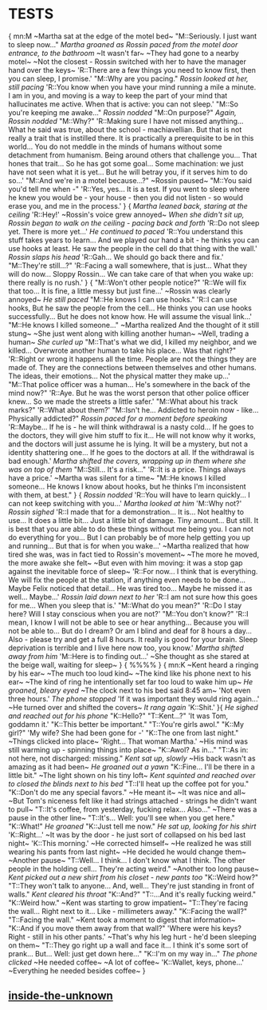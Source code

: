 # TESTS
{
mn:M
~Martha sat at the edge of the motel bed~
"M::Seriously. 
I just want to sleep now..."
*Martha groaned as Rossin paced from the motel door entrance, to the bathroom*
~It wasn't far~
~They had gone to a nearby motel~
~Not the closest - Rossin switched with her to have the manager hand over the keys~
'R::There are a few things you need to know first, then you can sleep, I promise.'
"M::Why are you pacing."
*Rossin looked at her, still pacing*
'R::You know when you have your mind running a mile a minute. 
I am in you, and moving is a way to keep the part of your mind that hallucinates me active. 
When that is active: you can not sleep.'
"M::So you're keeping me awake..."
*Rossin nodded*
"M::On purpose?"
*Again, Rossin nodded*
"M::Why?"
'R::Making sure I have not missed anything...
What he said was true, about the school - machiavellian. 
But that is not really a trait that is instilled there. 
It is practically a prerequisite to be in this world...
You do not meddle in the minds of humans without some detachment from humanism. 
Being around others that challenge you...
That hones that trait... 
So he has got some goal...
Some machination: we just have not seen what it is yet...
But he will betray you, if it serves him to do so...'
"M::And we're in a motel because...?"
~Rossin paused~
"M::You said you'd tell me when -"
'R::Yes, yes...
It is a test. If you went to sleep where he knew you would be - your house - then you did not listen - so would erase you, and me in the process.'
}
{
*Martha leaned back, staring at the ceiling*
'R::Hey!'
~Rossin's voice grew annoyed~
*When she didn't sit up, Rossin began to walk on the ceiling - pacing back and forth*
'R::Do not sleep yet. 
There is more yet...'
*He continued to paced*
'R::You understand this stuff takes years to learn...
And we played our hand a bit - he thinks you can use hooks at least. 
He saw the people in the cell do that thing with the wall.'
*Rossin slaps his head*
'R::Gah...
We should go back there and fix.'
"M::They're still...?"
'R::Facing a wall somewhere, that is just...
What they will do now...
Sloppy Rossin... 
We can take care of that when you wake up: there really is no rush.'
}
{
"M::Won't other people notice?"
'R::We will fix that too...
It is fine, a little messy but just fine...'
~Rossin was clearly annoyed~
*He still paced*
"M::He knows I can use hooks."
'R::I can use hooks, But he saw the people from the cell...
He thinks you can use hooks successfully...
But he does not know how.
He will assume the visual link...'
"M::He knows I killed someone..."
~Martha realized And the thought of it still stung~
~She just went along with killing another human~
~Well, trading a human~
*She curled up*
"M::That's what we did, I killed my neighbor, and we killed...
Overwrote another human to take his place...
Was that right?"
'R::Right or wrong it happens all the time. 
People are not the things they are made of. 
They are the connections between themselves and other humans. 
The ideas, their emotions...
Not the physical matter they make up...'
"M::That police officer was a human...
He's somewhere in the back of the mind now?"
'R::Aye.
But he was the worst person that other police officer knew...
So we made the streets a little safer.'
"M::What about his track marks?"
'R::What about them?'
"M::Isn't he...
Addicted to heroin now - like...
Physically addicted?"
*Rossin paced for a moment before speaking*
'R::Maybe...
If he is - he will think withdrawal is a nasty cold...
If he goes to the doctors, they will give him stuff to fix it...
He will not know why it works, and the doctors will just assume he is lying. 
It will be a mystery, but not a identity shattering one...
If he goes to the doctors at all.
If the withdrawal is bad enough.'
*Martha shifted the covers, wrapping up in them where she was on top of them*
"M::Still...
It's a risk..."
'R::It is a price. Things always have a price.'
~Martha was silent for a time~
"M::He knows I killed someone...
He knows I know about hooks, but he thinks I'm inconsistent with them, at best."
}
{
*Rossin nodded*
'R::You will have to learn quickly...
I can not keep switching with you...'
*Martha looked at him*
'M::Why not?'
*Rossin sighed*
'R::I made that for a demonstration...
It is...
Not healthy to use...
It does a little bit...
Just a little bit of damage. 
Tiny amount...
But still. 
It is best that you are able to do these things without me being you. 
I can not do everything for you...
But I can probably be of more help getting you up and running...
But that is for when you wake...'
~Martha realized that how tired she was, was in fact tied to Rossin's movement~
~The more he moved, the more awake she felt~
~But even with him moving: it was a stop gap against the inevitable force of sleep~
'R::For now...
I think that is everything. We will fix the people at the station, if anything even needs to be done...
Maybe Felix noticed that detail...
He was tired too...
Maybe he missed it as well...
Maybe...'
*Rossin laid down next to her*
'R::I am not sure how this goes for me...
When you sleep that is.'
"M::What do you mean?"
'R::Do I stay here?
Will I stay conscious when you are not?'
"M::You don't know?"
'R::I mean, I know I will not be able to see or hear anything...
Because you will not be able to... 
But do I dream? 
Or am I blind and deaf for 8 hours a day...
Also - please try and get a full 8 hours. 
It really is good for your brain. 
Sleep deprivation is terrible and I live here now too, you know.'
*Martha shifted away from him*
'M::Here is to finding out...'
~She thought as she stared at the beige wall, waiting for sleep~
}
{
%%%%
}
{
mn:K
~Kent heard a ringing by his ear~
~The much too loud kind~
~The kind like his phone next to his ear~
~The kind of ring he intentionally set far too loud to wake him up~
*He groaned, bleary eyed*
~The clock next to his bed said 8:45 am~
'Not even three hours.'
*The phone stopped*
'If it was important they would ring again...'
~He turned over and shifted the covers~
*It rang again*
'K::Shit.'
}{
*He sighed and reached out for his phone*
"K::Hello?"
"T::Kent...?"
'It was Tom, goddamn it.'
"K::This better be important."
"T::You're girls awol."
"K::My girl?"
'My wife? She had been gone for -'
"K::The one from last night."
~Things clicked into place~
'Right...
That woman Martha.'
~His mind was still warming up - spinning things into place~
"K::Awol? 
As in..."
"T::As in: not here, not discharged: missing."
*Kent sat up, slowly*
~His back wasn't as amazing as it had been~
*He groaned out a yawn*
"K::Fine...
I'll be there in a little bit."
~The light shown on his tiny loft~
*Kent squinted and reached over to closed the blinds next to his bed*
"T::I'll heat up the coffee pot for you."
"K::Don't do me any special favors."
~He meant it~
~It was nice and all~
~But Tom's niceness felt like it had strings attached - strings he didn't want to pull~
"T::It's coffee, from yesterday, fucking relax...
Also..."
~There was a pause in the other line~
"T::It's...
Well: you'll see when you get here."
"K::What!"
*He groaned*
"K::Just tell me now."
*He sat up, looking for his shirt*
'K::Right...'
~It was by the door - he just sort of collapsed on his bed last night~
'K::This morning.'
~He corrected himself~
~He realized he was still wearing his pants from last night~
~He decided he would change them~
~Another pause~
"T::Well...
I think...
I don't know what I think. 
The other people in the holding cell...
They're acting weird."
~Another too long pause~
*Kent picked out a new shirt from his closet - new pants too*
"K::Weird how?"
"T::They won't talk to anyone...
And, well...
They're just standing in front of walls."
*Kent cleared his throat*
"K::And?"
"T::...And it's really fucking weird."
"K::Weird how."
~Kent was starting to grow impatient~
"T::They're facing the wall...
Right next to it...
Like - millimeters away."
"K::Facing the wall?"
"T::Facing the wall."
~Kent took a moment to digest that information~
"K::And if you move them away from that wall?"
'Where were his keys? Right - still in his other pants.'
~That's why his leg hurt - he'd been sleeping on them~
"T::They go right up a wall and face it...
I think it's some sort of prank...
But...
Well: just get down here..."
"K::I'm on my way in..."
*The phone clicked*
~He needed coffee~
~A lot of coffee~
'K::Wallet, keys, phone...'
~Everything he needed besides coffee~
}
## [inside-the-unknown](inside-the-unknown.md)
